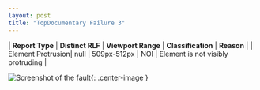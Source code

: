 ```yaml
---
layout: post
title: "TopDocumentary Failure 3"
---
```

| **Report Type** | **Distinct RLF** | **Viewport Range** | **Classification** | **Reason** |
| Element Protrusion| null | 509px-512px | NOI | Element is not visibly protruding | 

![Screenshot of the fault](../../../assets/images/TopDocumentary/fault3/overflow-Width510.png){: .center-image }